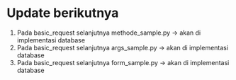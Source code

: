# Update berikutnya
1. Pada basic_request selanjutnya methode_sample.py -> akan di implementasi database
2. Pada basic_request selanjutnya args_sample.py -> akan di implementasi database
3. Pada basic_request selanjutnya form_sample.py -> akan di implementasi database